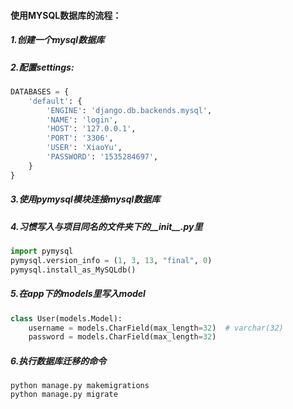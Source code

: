 #### 使用MYSQL数据库的流程：

##### 1.创建一个mysql数据库

##### 2.配置settings:

```python
DATABASES = {
    'default': {
        'ENGINE': 'django.db.backends.mysql',
        'NAME': 'login',
        'HOST': '127.0.0.1',
        'PORT': '3306',
        'USER': 'XiaoYu',
        'PASSWORD': '1535284697',
    }
}
```

##### 3.使用pymysql模块连接mysql数据库

##### 4.习惯写入与项目同名的文件夹下的__init__.py里

```python
import pymysql
pymysql.version_info = (1, 3, 13, "final", 0)
pymysql.install_as_MySQLdb()
```

##### 5.在app下的models里写入model

```python
class User(models.Model):
    username = models.CharField(max_length=32)  # varchar(32)
    password = models.CharField(max_length=32)
```

##### 6.执行数据库迁移的命令

```
python manage.py makemigrations
python manage.py migrate
```

